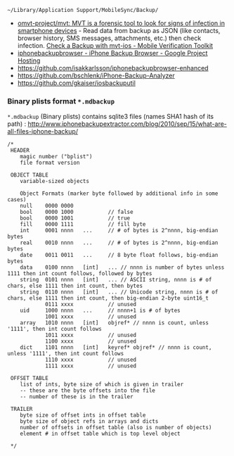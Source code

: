 	~/Library/Application Support/MobileSync/Backup/

- [omvt-project/mvt: MVT is a forensic tool to look for signs of infection in smartphone devices](https://github.com/mvt-project/mvt) - Read data from backup as JSON (like contacts, browser history, SMS messages, attachments,  etc.) then check infection. [Check a Backup with mvt-ios - Mobile Verification Toolkit](https://mvt-docs.readthedocs.io/en/latest/ios/backup/check.html)
- [iphonebackupbrowser - iPhone Backup Browser - Google Project Hosting](https://code.google.com/p/iphonebackupbrowser/)
- https://github.com/isakkarlsson/iphonebackupbrowser-enhanced
- https://github.com/bschlenk/iPhone-Backup-Analyzer
- https://github.com/gkaiser/iosbackuputil

### Binary plists format `*.mdbackup` ###

`*.mdbackup` (Binary plists) contains sqlite3 files (names SHA1 hash of its path) : http://www.iphonebackupextractor.com/blog/2010/sep/15/what-are-all-files-iphone-backup/

	/*
	 HEADER
		magic number ("bplist")
		file format version

	 OBJECT TABLE
		variable-sized objects

		Object Formats (marker byte followed by additional info in some cases)
		null	0000 0000
		bool	0000 1000			// false
		bool	0000 1001			// true
		fill	0000 1111			// fill byte
		int		0001 nnnn	...		// # of bytes is 2^nnnn, big-endian bytes
		real	0010 nnnn	...		// # of bytes is 2^nnnn, big-endian bytes
		date	0011 0011	...		// 8 byte float follows, big-endian bytes
		data	0100 nnnn	[int]	...	// nnnn is number of bytes unless 1111 then int count follows, followed by bytes
		string	0101 nnnn	[int]	...	// ASCII string, nnnn is # of chars, else 1111 then int count, then bytes
		string	0110 nnnn	[int]	...	// Unicode string, nnnn is # of chars, else 1111 then int count, then big-endian 2-byte uint16_t
	 			0111 xxxx			// unused
		uid		1000 nnnn	...		// nnnn+1 is # of bytes
	 			1001 xxxx			// unused
		array	1010 nnnn	[int]	objref*	// nnnn is count, unless '1111', then int count follows
	 			1011 xxxx			// unused
	 		   	1100 xxxx			// unused
		dict	1101 nnnn	[int]	keyref* objref*	// nnnn is count, unless '1111', then int count follows
	 			1110 xxxx			// unused
	 		   	1111 xxxx			// unused

	 OFFSET TABLE
		list of ints, byte size of which is given in trailer
		-- these are the byte offsets into the file
		-- number of these is in the trailer

	 TRAILER
		byte size of offset ints in offset table
		byte size of object refs in arrays and dicts
		number of offsets in offset table (also is number of objects)
		element # in offset table which is top level object

	 */
